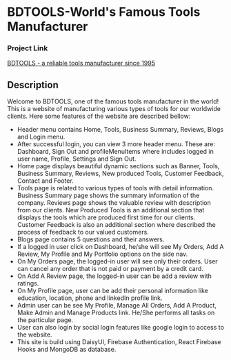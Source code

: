 # BDTOOLS-World's Famous Tools Manufacturer

### Project Link
 [BDTOOLS - a reliable tools manufacturer since 1995](https://)

## Description

Welcome to BDTOOLS, one of the famous tools manufacturer in the world! This is a website of manufacturing various types of tools for our worldwide clients. Here some features of the website are described bellow:

<ul>
    <li>
        Header menu contains Home, Tools, Business Summary, Reviews, Blogs and Login menu.
    </li>
    <li>
        After successful login, you can view 3 more header menu. These are: Dashboard, Sign Out and profileMenuItems where includes logged in user name, Profile, Settings and Sign Out.
    </li>
    <li>
        Home page displays beautiful dynamic sections such as Banner, Tools, Business Summary, Reviews, New produced Tools, Customer Feedback, Contact and Footer.
    </li>
    <li>
        Tools page is related to various types of tools with detail information. Business Summary page shows the summary information of the company. Reviews page shows the valuable review with description from our clients. New Produced Tools is an additional section that displays the tools which are produced first time for our clients. Customer Feedback is also an additional section where described the process of feedback to our valued customers. 
    </li>
    <li>
        Blogs page contains 5 questions and their answers.
    </li>
    <li>
        If a logged in user click on Dashboard, he/she will see My Orders, Add A Review, My Profile and My Portfolio options on the side nav.
    </li>
    <li>
        On My Orders page, the logged-in user will see only their orders. User can cancel any order that is not paid or payment by a credit card.
    </li>
    <li>
        On Add A Review page, the logged-in user can be add a review with ratings.
    </li>
    <li>
        On My Profile page, user can be add their personal information like education, location, phone and linkedIn profile link.
    </li>
    <li>
        Admin user can be see My Profile, Manage All Orders, Add A Product, Make Admin and Manage Products link. He/She performs all tasks on the particular page.
    </li>
    <li>
        User can also login by social login features like google login to access to the website.
    </li>
    <li>
        This site is build using DaisyUI, Firebase Authentication, React Firebase Hooks and MongoDB as database.
    </li>
</ul>